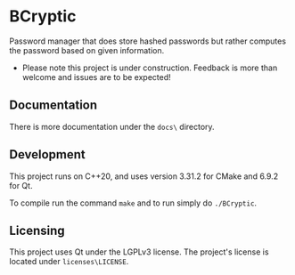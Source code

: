 # BCryptic
Password manager that does store hashed passwords but rather computes the password based on given information. 

* Please note this project is under construction. Feedback is more than welcome and issues are to be expected!

## Documentation
There is more documentation under the `docs\` directory.

## Development
This project runs on C++20, and uses version 3.31.2 for CMake and 6.9.2 for Qt. 

To compile run the command `make` and to run simply do `./BCryptic`.

## Licensing
This project uses Qt under the LGPLv3 license. The project's license is located under `licenses\LICENSE`.